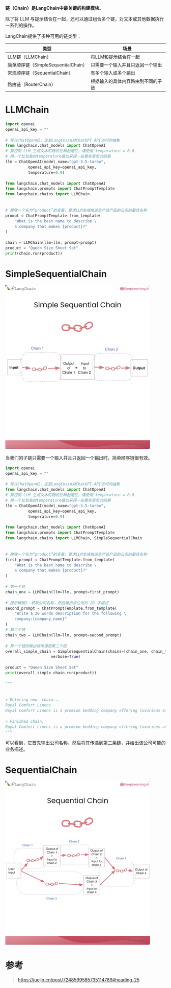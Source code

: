 **链（Chain）是LangChain中最关键的构建模块**。

除了将 LLM 与提示结合在一起，还可以通过组合多个链，对文本或其他数据执行一系列的操作。

LangChain提供了多种可用的链类型：

| 类型                                | 场景                               |
| ----------------------------------- | ---------------------------------- |
| LLM链（LLMChain）                   | 将LLM和提示结合在一起              |
| 简单顺序链（SimpleSequentialChain） | 只需要一个输入并且只返回一个输出   |
| 常规顺序链（SequentialChain）       | 有多个输入或多个输出               |
| 路由链（RouterChain）               | 根据输入的具体内容路由到不同的子链 |

# LLMChain

```python
import openai
openai_api_key = ""

# 导入ChatOpenAI，这是LangChain对ChatGPT API访问的抽象
from langchain.chat_models import ChatOpenAI
# 要控制 LLM 生成文本的随机性和创造性，请使用 temperature = 0.0
# 用一个比较高的temperature值以获得一些更有意思的结果
llm = ChatOpenAI(model_name="gpt-3.5-turbo",
          openai_api_key=openai_api_key,
          temperature=0.9)

from langchain.chat_models import ChatOpenAI
from langchain.prompts import ChatPromptTemplate
from langchain.chains import LLMChain


# 接收一个名为“product”的变量，要求LLM生成描述生产该产品的公司的最佳名称
prompt = ChatPromptTemplate.from_template(
    "What is the best name to describe \
    a company that makes {product}?"
)

chain = LLMChain(llm=llm, prompt=prompt)
product = "Queen Size Sheet Set"
print(chain.run(product))

```

# SimpleSequentialChain

<img src="langchain中使用链.assets/eae7d59e0da7494e899175a500a8990etplv-k3u1fbpfcp-zoom-in-crop-mark1512000.webp" alt="img" style="zoom:50%;" />

当我们的子链只需要一个输入并且只返回一个输出时，简单顺序链很有效。

```python
import openai
openai_api_key = ""

# 导入ChatOpenAI，这是LangChain对ChatGPT API访问的抽象
from langchain.chat_models import ChatOpenAI
# 要控制 LLM 生成文本的随机性和创造性，请使用 temperature = 0.0
# 用一个比较高的temperature值以获得一些更有意思的结果
llm = ChatOpenAI(model_name="gpt-3.5-turbo",
          openai_api_key=openai_api_key,
          temperature=0.9)

from langchain.chat_models import ChatOpenAI
from langchain.prompts import ChatPromptTemplate
from langchain.chains import LLMChain, SimpleSequentialChain


# 接收一个名为“product”的变量，要求LLM生成描述生产该产品的公司的最佳名称
first_prompt = ChatPromptTemplate.from_template(
    "What is the best name to describe \
    a company that makes {product}?"
)

# 第一个链
chain_one = LLMChain(llm=llm, prompt=first_prompt)

# 提示模板2：获取公司名称，然后输出该公司的 20 字描述
second_prompt = ChatPromptTemplate.from_template(
    "Write a 20 words description for the following \
    company:{company_name}"
)
# 第二个链
chain_two = LLMChain(llm=llm, prompt=second_prompt)

# 第一个链的输出将传递到第二个链
overall_simple_chain = SimpleSequentialChain(chains=[chain_one, chain_two],
                    verbose=True)

product = "Queen Size Sheet Set"
print(overall_simple_chain.run(product))

"""


> Entering new  chain...
Royal Comfort Linens
Royal Comfort Linens is a premium bedding company offering luxurious and comfortable linens for a restful and stylish sleep experience.

> Finished chain.
Royal Comfort Linens is a premium bedding company offering luxurious and comfortable linens for a restful and stylish sleep experience.
"""

```

可以看到，它首先输出公司名称，然后将其传递到第二条链，并给出该公司可能的业务描述。

# SequentialChain

<img src="langchain中使用链.assets/257f9fc8ce224d1784c0a5886696026btplv-k3u1fbpfcp-zoom-in-crop-mark1512000.webp" alt="img" style="zoom:50%;" />

# 参考

> https://juejin.cn/post/7248599585735114789#heading-25